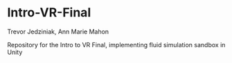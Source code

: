 # Intro-VR-Final
Trevor Jedziniak, Ann Marie Mahon

Repository for the Intro to VR Final, implementing fluid simulation sandbox in Unity

